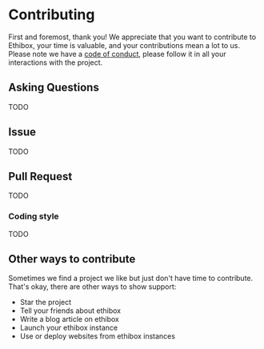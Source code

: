 # Contributing

First and foremost, thank you! We appreciate that you want to contribute to Ethibox, your time is valuable, and your contributions mean a lot to us.
Please note we have a [code of conduct](CODE_OF_CONDUCT.md), please follow it in all your interactions with the project.

## Asking Questions

TODO

## Issue

TODO

## Pull Request

TODO

### Coding style

TODO

## Other ways to contribute

Sometimes we find a project we like but just don't have time to contribute. That's okay, there are other ways to show support:

- Star the project
- Tell your friends about ethibox
- Write a blog article on ethibox
- Launch your ethibox instance
- Use or deploy websites from ethibox instances
